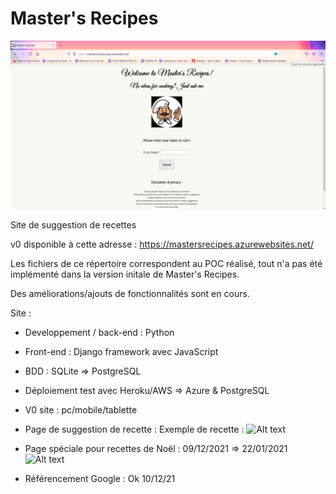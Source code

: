 # Master's Recipes

![Alt text](https://github.com/AmandinePingetPhD/Master_Recipes_Local/blob/58962925f3ffcdea9228b1359cffaaa86689c343/Masters_Recipes_v0.png)

Site de suggestion de recettes

v0 disponible à cette adresse : https://mastersrecipes.azurewebsites.net/

Les fichiers de ce répertoire correspondent au POC réalisé, tout n'a pas été implémenté dans la version initale de Master's Recipes.

Des améliorations/ajouts de fonctionnalités sont en cours.

Site : 

* Developpement / back-end : Python
* Front-end : Django framework avec JavaScript
* BDD : SQLite => PostgreSQL
* Déploiement test avec Heroku/AWS => Azure & PostgreSQL

* V0 site : pc/mobile/tablette

* Page de suggestion de recette : Exemple de recette :
![Alt text](https://github.com/AmandinePingetPhD/mrdjangoazure/blob/6c7074d64495e0759698b5fadf5d3075b845a198/mastersrecipes/static/mastersrecipes/img/Ex_recipe.png)


* Page spéciale pour recettes de Noël : 09/12/2021 => 22/01/2021
![Alt text](https://github.com/AmandinePingetPhD/mrdjangoazure/blob/6c7074d64495e0759698b5fadf5d3075b845a198/mastersrecipes/static/mastersrecipes/img/Christmas_recipes.png)

* Référencement Google : Ok 10/12/21
